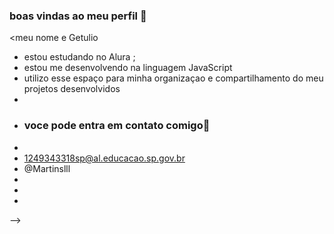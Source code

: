 ### boas vindas ao meu perfil 👋

<meu nome e Getulio

- estou estudando no Alura ;
- estou me desenvolvendo na linguagem JavaScript
- utilizo esse espaço para minha organizaçao e compartilhamento do meu projetos desenvolvidos
-  
-  ### voce pode entra em contato comigo📧
-  
-  1249343318sp@al.educacao.sp.gov.br
-  @Martinslll
-  
-  
- 
-->
